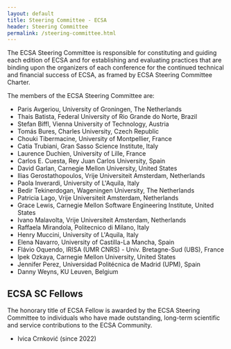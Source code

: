```yaml
---
layout: default
title: Steering Committee - ECSA
header: Steering Committee
permalink: /steering-committee.html
---
```


The ECSA Steering Committee is responsible for constituting and guiding each edition of ECSA and for establishing and evaluating practices that are binding upon the organizers of each conference for the continued technical and financial success of ECSA, as framed by ECSA Steering Committee Charter.

The members of the ECSA Steering Committee are:

* Paris Avgeriou, University of Groningen, The Netherlands
* Thais Batista, Federal University of Rio Grande do Norte, Brazil
* Stefan Biffl, Vienna University of Technology, Austria
* Tomás Bures, Charles University, Czech Republic
* Chouki Tibermacine, University of Montpellier, France
* Catia Trubiani, Gran Sasso Science Institute, Italy
* Laurence Duchien, University of Lille, France
* Carlos E. Cuesta, Rey Juan Carlos University, Spain
* David Garlan, Carnegie Mellon University, United States
* Ilias Gerostathopoulos, Vrije Universiteit Amsterdam, Netherlands
* Paola Inverardi, University of L'Aquila, Italy
* Bedir Tekinerdogan, Wageningen University, The Netherlands
* Patricia Lago, Vrije Universiteit Amsterdam, Netherlands
* Grace Lewis, Carnegie Mellon Software Engineering Institute, United States
* Ivano Malavolta, Vrije Universiteit Amsterdam, Netherlands
* Raffaela Mirandola, Politecnico di Milano, Italy
* Henry Muccini, University of L'Aquila, Italy
* Elena Navarro, University of Castilla-La Mancha, Spain
* Flávio Oquendo, IRISA (UMR CNRS) - Univ. Bretagne-Sud (UBS), France
* Ipek Ozkaya, Carnegie Mellon University, United States
* Jennifer Perez, Universidad Politécnica de Madrid (UPM), Spain
* Danny Weyns, KU Leuven, Belgium

## ECSA SC Fellows

The honorary title of ECSA Fellow is awarded by the ECSA Steering Committee to individuals who have made outstanding, long-term scientific and service contributions to the ECSA Community.

* Ivica Crnković (since 2022)
